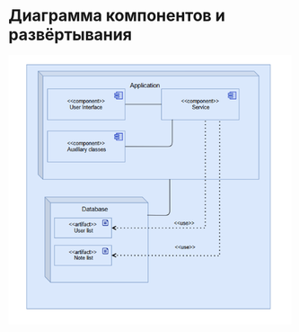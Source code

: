 # Диаграмма компонентов и развёртывания  

![Диаграмма компонентов и развёртывания](https://github.com/ElenaLeibuk/Personal-Notes/blob/master/image/deploymentDiagram1.png) 